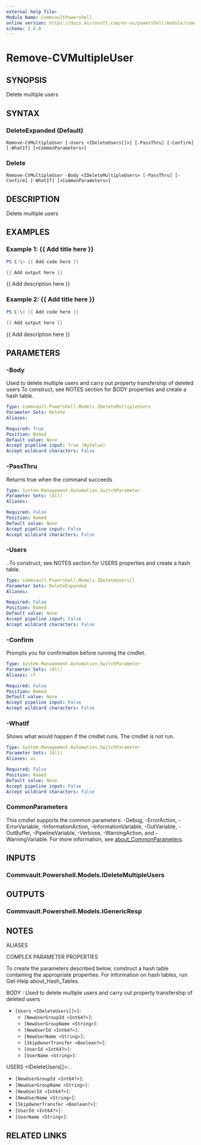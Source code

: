 ```yaml
---
external help file:
Module Name: CommvaultPowershell
online version: https://docs.microsoft.com/en-us/powershell/module/commvaultpowershell/remove-cvmultipleuser
schema: 2.0.0
---
```


# Remove-CVMultipleUser

## SYNOPSIS
Delete multiple users

## SYNTAX

### DeleteExpanded (Default)
```
Remove-CVMultipleUser [-Users <IDeleteUsers[]>] [-PassThru] [-Confirm] [-WhatIf] [<CommonParameters>]
```

### Delete
```
Remove-CVMultipleUser -Body <IDeleteMultipleUsers> [-PassThru] [-Confirm] [-WhatIf] [<CommonParameters>]
```

## DESCRIPTION
Delete multiple users

## EXAMPLES

### Example 1: {{ Add title here }}
```powershell
PS C:\> {{ Add code here }}

{{ Add output here }}
```

{{ Add description here }}

### Example 2: {{ Add title here }}
```powershell
PS C:\> {{ Add code here }}

{{ Add output here }}
```

{{ Add description here }}

## PARAMETERS

### -Body
Used to delete multiple users and carry out property transfership of deleted users
To construct, see NOTES section for BODY properties and create a hash table.

```yaml
Type: Commvault.Powershell.Models.IDeleteMultipleUsers
Parameter Sets: Delete
Aliases:

Required: True
Position: Named
Default value: None
Accept pipeline input: True (ByValue)
Accept wildcard characters: False
```

### -PassThru
Returns true when the command succeeds

```yaml
Type: System.Management.Automation.SwitchParameter
Parameter Sets: (All)
Aliases:

Required: False
Position: Named
Default value: None
Accept pipeline input: False
Accept wildcard characters: False
```

### -Users
.
To construct, see NOTES section for USERS properties and create a hash table.

```yaml
Type: Commvault.Powershell.Models.IDeleteUsers[]
Parameter Sets: DeleteExpanded
Aliases:

Required: False
Position: Named
Default value: None
Accept pipeline input: False
Accept wildcard characters: False
```

### -Confirm
Prompts you for confirmation before running the cmdlet.

```yaml
Type: System.Management.Automation.SwitchParameter
Parameter Sets: (All)
Aliases: cf

Required: False
Position: Named
Default value: None
Accept pipeline input: False
Accept wildcard characters: False
```

### -WhatIf
Shows what would happen if the cmdlet runs.
The cmdlet is not run.

```yaml
Type: System.Management.Automation.SwitchParameter
Parameter Sets: (All)
Aliases: wi

Required: False
Position: Named
Default value: None
Accept pipeline input: False
Accept wildcard characters: False
```

### CommonParameters
This cmdlet supports the common parameters: -Debug, -ErrorAction, -ErrorVariable, -InformationAction, -InformationVariable, -OutVariable, -OutBuffer, -PipelineVariable, -Verbose, -WarningAction, and -WarningVariable. For more information, see [about_CommonParameters](http://go.microsoft.com/fwlink/?LinkID=113216).

## INPUTS

### Commvault.Powershell.Models.IDeleteMultipleUsers

## OUTPUTS

### Commvault.Powershell.Models.IGenericResp

## NOTES

ALIASES

COMPLEX PARAMETER PROPERTIES

To create the parameters described below, construct a hash table containing the appropriate properties. For information on hash tables, run Get-Help about_Hash_Tables.


BODY <IDeleteMultipleUsers>: Used to delete multiple users and carry out property transfership of deleted users
  - `[Users <IDeleteUsers[]>]`: 
    - `[NewUserGroupId <Int64?>]`: 
    - `[NewUserGroupName <String>]`: 
    - `[NewUserId <Int64?>]`: 
    - `[NewUserName <String>]`: 
    - `[SkipOwnerTransfer <Boolean?>]`: 
    - `[UserId <Int64?>]`: 
    - `[UserName <String>]`: 

USERS <IDeleteUsers[]>: .
  - `[NewUserGroupId <Int64?>]`: 
  - `[NewUserGroupName <String>]`: 
  - `[NewUserId <Int64?>]`: 
  - `[NewUserName <String>]`: 
  - `[SkipOwnerTransfer <Boolean?>]`: 
  - `[UserId <Int64?>]`: 
  - `[UserName <String>]`: 

## RELATED LINKS

